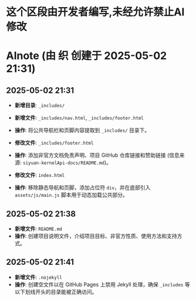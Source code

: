# 这个区段由开发者编写,未经允许禁止AI修改

# AInote (由 织 创建于 2025-05-02 21:31)

## 2025-05-02 21:31

*   **新增目录**: `_includes/`
*   **新增文件**: `_includes/nav.html`, `_includes/footer.html`
*   **操作**: 将公共导航栏和页脚内容提取到 `_includes/` 目录下。

*   **修改文件**: `_includes/footer.html`
*   **操作**: 添加非官方文档免责声明、项目 GitHub 仓库链接和赞助链接 (信息来源: `siyuan-kernelApi-docs/README.md`)。

*   **修改文件**: `index.html`
*   **操作**: 移除静态导航和页脚，添加占位符 `div`，并在底部引入 `assets/js/main.js` 脚本用于动态加载公共部分。

## 2025-05-02 21:38

*   **新增文件**: `README.md`
*   **操作**: 创建项目说明文件，介绍项目目标、非官方性质、使用方法和支持方式。

## 2025-05-02 21:41

*   **新增文件**: `.nojekyll`
*   **操作**: 创建空文件以在 GitHub Pages 上禁用 Jekyll 处理，确保 `_includes` 等以下划线开头的目录能被正确访问。 